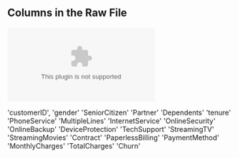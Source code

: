 ## Columns in the Raw File
![Telco Customers](/data/telco_customer_churn.csv)


'customerID',
'gender'
'SeniorCitizen'
'Partner'
'Dependents'
'tenure'
'PhoneService'
'MultipleLines'
'InternetService'
'OnlineSecurity'
'OnlineBackup'
'DeviceProtection'
'TechSupport'
'StreamingTV'
'StreamingMovies'
'Contract'
'PaperlessBilling'
'PaymentMethod'
'MonthlyCharges'
'TotalCharges'
'Churn'
